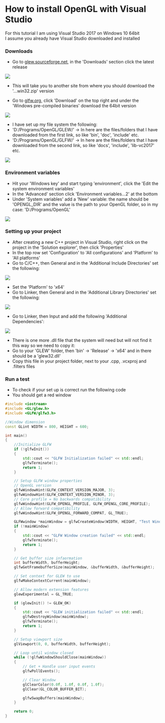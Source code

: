 # How to install OpenGL with Visual Studio

For this tutorial I am using Visual Studio 2017 on Windows 10 64bit<br/>
I assume you already have Visual Studio downloaded and installed

### Downloads

- Go to [glew.sourceforge.net](http://glew.sourceforge.net/), in the 'Downloads' section click the latest release

![](images/1.png)

- This will take you to another site from where you should download the '...win32.zip' version

- Go to [glfw.org](https://www.glfw.org/), click 'Download' on the top right and under the 'Windows pre-compiled binaries' download the 64bit version

![](images/2.png)

- I have set up my file system the following:
- 'D:/Programs/OpenGL/GLEW/' -> In here are the files/folders that I have downloaded from the first link, so like 'bin', 'doc', 'include' etc.
- 'D:/Programs/OpenGL/GLFW/' -> In here are the files/folders that I have downloaded from the second link, so like 'docs', 'include', 'lib-vc2017' etc.

![](images/3.png)

### Environment variables

- Hit your 'Windows key' and start typing 'environment', click the 'Edit the system environment variables'
- In the 'Advanced' section click 'Environment variables...2' at the bottom
- Under 'System variables' add a 'New' variable: the name should be 'OPENGL_DIR' and the value is the path to your OpenGL folder, so in my case: 'D:/Programs/OpenGL'

![](images/4.png)

### Setting up your project

- After creating a new C++ project in Visual Studio, right click on the project in the 'Solution explorer', then click 'Properties'
- In the top row set 'Configuration' to 'All configurations' and 'Platform' to 'All platforms'
- Go to C/C++, then General and in the 'Additional Include Directories' set the following:

![](images/5.png)

- Set the 'Platform' to 'x64'
- Go to Linker, then General and in the 'Additional Library Directories' set the following:

![](images/6.png)

- Go to Linker, then Input and add the following 'Additional Dependencies':

![](images/7.png)

- There is one more .dll file that the system will need but will not find it this way so we need to copy it:
- Go to your 'GLEW' folder, then 'bin' -> 'Release' -> 'x64' and in there should be a 'glew32.dll'
- Copy this file in your project folder, next to your .cpp, .vcxproj and .filters files

### Run a test

- To check if your set up is correct run the following code
- You should get a red window

```C++
#include <iostream>
#include <GL/glew.h>
#include <GLFW/glfw3.h>

//Window dimension
const GLint WIDTH = 800, HEIGHT = 600;

int main()
{
    //Initialize GLFW
    if (!glfwInit())
    {
        std::cout << "GLFW Initialization failed" << std::endl;
        glfwTerminate();
        return 1;
    }

    // Setup GLFW window properties
    // OpenGL version
    glfwWindowHint(GLFW_CONTEXT_VERSION_MAJOR, 3);
    glfwWindowHint(GLFW_CONTEXT_VERSION_MINOR, 3);
    // Core profile = No backwards compatibility
    glfwWindowHint(GLFW_OPENGL_PROFILE, GLFW_OPENGL_CORE_PROFILE);
    // Allow forward compatibility
    glfwWindowHint(GLFW_OPENGL_FORWARD_COMPAT, GL_TRUE);

    GLFWwindow *mainWindow = glfwCreateWindow(WIDTH, HEIGHT, "Test Window", NULL, NULL);
    if (!mainWindow)
    {
        std::cout << "GLFW Window creation failed" << std::endl;
        glfwTerminate();
        return 1;
    }

    // Get buffer size infaormation
    int bufferWidth, bufferHeight;
    glfwGetFramebufferSize(mainWindow, &bufferWidth, &bufferHeight);

    // Set context for GLEW to use
    glfwMakeContextCurrent(mainWindow);

    // Allow modern extension features
    glewExperimental = GL_TRUE;

    if (glewInit() != GLEW_OK)
    {
        std::cout << "GLEW initialization failed" << std::endl;
        glfwDestroyWindow(mainWindow);
        glfwTerminate();
        return 1;
    }

    // Setup viewport size
    glViewport(0, 0, bufferWidth, bufferHeight);

    // Loop until window closed
    while (!glfwWindowShouldClose(mainWindow))
    {
        // Get + Handle user input events
        glfwPollEvents();

        // Clear Window
        glClearColor(0.0f, 1.0f, 0.0f, 1.0f);
        glClear(GL_COLOR_BUFFER_BIT);

        glfwSwapBuffers(mainWindow);
    }

    return 0;
}
```